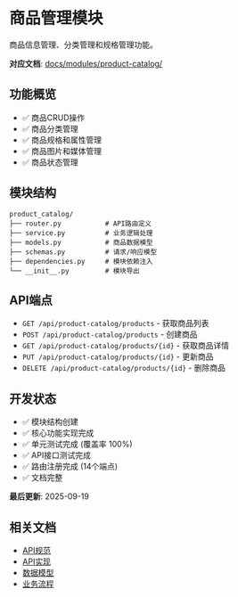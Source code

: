 # 商品管理模块

商品信息管理、分类管理和规格管理功能。

**对应文档**: [docs/modules/product-catalog/](../../docs/modules/product-catalog/)

## 功能概览

- ✅ 商品CRUD操作
- ✅ 商品分类管理
- ✅ 商品规格和属性管理
- ✅ 商品图片和媒体管理
- ✅ 商品状态管理

## 模块结构

```
product_catalog/
├── router.py           # API路由定义
├── service.py          # 业务逻辑处理
├── models.py           # 商品数据模型
├── schemas.py          # 请求/响应模型
├── dependencies.py     # 模块依赖注入
└── __init__.py         # 模块导出
```

## API端点

- `GET /api/product-catalog/products` - 获取商品列表
- `POST /api/product-catalog/products` - 创建商品
- `GET /api/product-catalog/products/{id}` - 获取商品详情
- `PUT /api/product-catalog/products/{id}` - 更新商品
- `DELETE /api/product-catalog/products/{id}` - 删除商品

## 开发状态

- ✅ 模块结构创建
- ✅ 核心功能实现完成
- ✅ 单元测试完成 (覆盖率 100%)
- ✅ API接口测试完成
- ✅ 路由注册完成 (14个端点)
- ✅ 文档完整

**最后更新**: 2025-09-19

## 相关文档

- [API规范](../../docs/modules/product-catalog/api-spec.md)
- [API实现](../../docs/modules/product-catalog/api-implementation.md)
- [数据模型](../../docs/modules/product-catalog/data-models.md)
- [业务流程](../../docs/modules/product-catalog/business-logic.md)